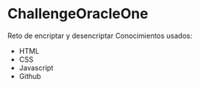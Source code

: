# ChallengeOracleOne
Reto de encriptar y desencriptar
Conocimientos usados:
- HTML
- CSS
- Javascript
- Github
